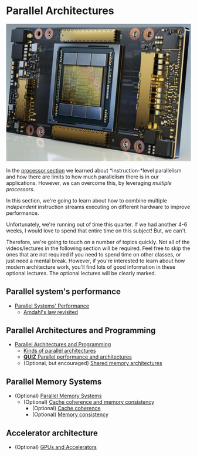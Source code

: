 # Parallel Architectures

![Picture of NVIDIA Ampere architecture](/img/ampere.png)

In the [processor section](../processor/index.md) we learned about *instruction-*level parallelism and how there are limits to how much parallelism there is in our applications.
However, we can overcome this, by leveraging *multiple processors*.

In this section, we're going to learn about how to combine multiple *independent* instruction streams executing on different hardware to improve performance.

Unfortunately, we're running out of time this quarter.
If we had another 4-6 weeks, I would love to spend that entire time on this subject!
But, we can't.

Therefore, we're going to touch on a number of topics quickly.
Not all of the videos/lectures in the following section will be required.
Feel free to skip the ones that are not required if you need to spend time on other classes, or just need a mental break.
However, if you're interested to learn about how modern architecture work, you'll find lots of good information in these optional lectures.
The optional lectures will be clearly marked.

## Parallel system's performance

* [Parallel Systems' Performance](./performance.md)
  * [Amdahl's law revisited](./performance.md#amdahl-s-law-revisted)

## Parallel Architectures and Programming

* [Parallel Architectures and Programming](./architectures.md)
  * [Kinds of parallel architectures](./architectures.md#kinds-of-parallel-architectures)
  * [**QUIZ** Parallel performance and architectures](./architectures.md#quiz-parallel-performance-and-architectures)
  * (Optional, but encouraged) [Shared memory architectures](./architectures.md#shared-memory-architectures)

## Parallel Memory Systems

* (Optional) [Parallel Memory Systems](./memory.md)
  * (Optional) [Cache coherence and memory consistency](./memory.md#cache-coherence-and-memory-consistency)
    * (Optional) [Cache coherence](./memory.md#cache-coherence)
    * (Optional) [Memory consistency](./memory.md#memory-consistency)

## Accelerator architecture

* (Optional) [GPUs and Accelerators](./accelerators.md)
